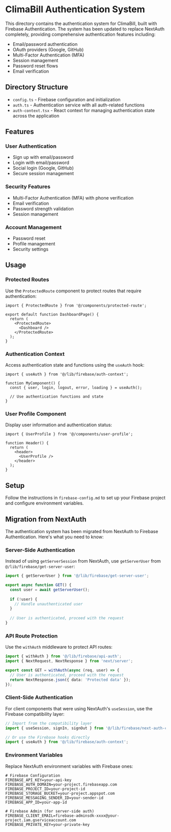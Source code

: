 # ClimaBill Authentication System

This directory contains the authentication system for ClimaBill, built with Firebase Authentication. The system has been updated to replace NextAuth completely, providing comprehensive authentication features including:

- Email/password authentication
- OAuth providers (Google, GitHub)
- Multi-Factor Authentication (MFA)
- Session management
- Password reset flows
- Email verification

## Directory Structure

- `config.ts` - Firebase configuration and initialization
- `auth.ts` - Authentication service with all auth-related functions
- `auth-context.tsx` - React context for managing authentication state across the application

## Features

### User Authentication
- Sign up with email/password
- Login with email/password
- Social login (Google, GitHub)
- Secure session management

### Security Features
- Multi-Factor Authentication (MFA) with phone verification
- Email verification
- Password strength validation
- Session management

### Account Management
- Password reset
- Profile management
- Security settings

## Usage

### Protected Routes

Use the `ProtectedRoute` component to protect routes that require authentication:

```tsx
import { ProtectedRoute } from '@/components/protected-route';

export default function DashboardPage() {
  return (
    <ProtectedRoute>
      <Dashboard />
    </ProtectedRoute>
  );
}
```

### Authentication Context

Access authentication state and functions using the `useAuth` hook:

```tsx
import { useAuth } from '@/lib/firebase/auth-context';

function MyComponent() {
  const { user, login, logout, error, loading } = useAuth();
  
  // Use authentication functions and state
}
```

### User Profile Component

Display user information and authentication status:

```tsx
import { UserProfile } from '@/components/user-profile';

function Header() {
  return (
    <header>
      <UserProfile />
    </header>
  );
}
```

## Setup

Follow the instructions in `firebase-config.md` to set up your Firebase project and configure environment variables.

## Migration from NextAuth

The authentication system has been migrated from NextAuth to Firebase Authentication. Here's what you need to know:

### Server-Side Authentication

Instead of using `getServerSession` from NextAuth, use `getServerUser` from `@/lib/firebase/get-server-user`:

```typescript
import { getServerUser } from '@/lib/firebase/get-server-user';

export async function GET() {
  const user = await getServerUser();
  
  if (!user) {
    // Handle unauthenticated user
  }
  
  // User is authenticated, proceed with the request
}
```

### API Route Protection

Use the `withAuth` middleware to protect API routes:

```typescript
import { withAuth } from '@/lib/firebase/api-auth';
import { NextRequest, NextResponse } from 'next/server';

export const GET = withAuth(async (req, user) => {
  // User is authenticated, proceed with the request
  return NextResponse.json({ data: 'Protected data' });
});
```

### Client-Side Authentication

For client components that were using NextAuth's `useSession`, use the Firebase compatibility layer:

```typescript
// Import from the compatibility layer
import { useSession, signIn, signOut } from '@/lib/firebase/next-auth-compat';

// Or use the Firebase hooks directly
import { useAuth } from '@/lib/firebase/auth-context';
```

### Environment Variables

Replace NextAuth environment variables with Firebase ones:

```
# Firebase Configuration
FIREBASE_API_KEY=your-api-key
FIREBASE_AUTH_DOMAIN=your-project.firebaseapp.com
FIREBASE_PROJECT_ID=your-project-id
FIREBASE_STORAGE_BUCKET=your-project.appspot.com
FIREBASE_MESSAGING_SENDER_ID=your-sender-id
FIREBASE_APP_ID=your-app-id

# Firebase Admin (for server-side auth)
FIREBASE_CLIENT_EMAIL=firebase-adminsdk-xxxx@your-project.iam.gserviceaccount.com
FIREBASE_PRIVATE_KEY=your-private-key
```

